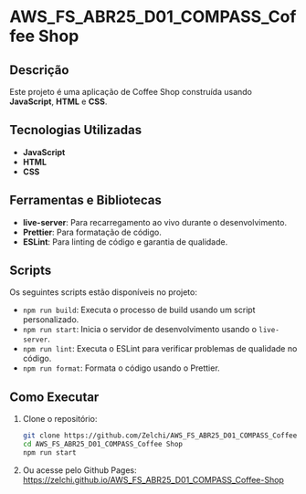 # AWS_FS_ABR25_D01_COMPASS_Coffee Shop

## Descrição

Este projeto é uma aplicação de Coffee Shop construída usando **JavaScript**, **HTML** e **CSS**.

## Tecnologias Utilizadas

- **JavaScript**
- **HTML**
- **CSS**

## Ferramentas e Bibliotecas

- **live-server**: Para recarregamento ao vivo durante o desenvolvimento.
- **Prettier**: Para formatação de código.
- **ESLint**: Para linting de código e garantia de qualidade.

## Scripts

Os seguintes scripts estão disponíveis no projeto:

- `npm run build`: Executa o processo de build usando um script personalizado.
- `npm run start`: Inicia o servidor de desenvolvimento usando o `live-server`.
- `npm run lint`: Executa o ESLint para verificar problemas de qualidade no código.
- `npm run format`: Formata o código usando o Prettier.

## Como Executar

1. Clone o repositório:
   ```bash
   git clone https://github.com/Zelchi/AWS_FS_ABR25_D01_COMPASS_Coffee-Shop
   cd AWS_FS_ABR25_D01_COMPASS_Coffee Shop
   npm run start
   ```
2. Ou acesse pelo Github Pages: https://zelchi.github.io/AWS_FS_ABR25_D01_COMPASS_Coffee-Shop